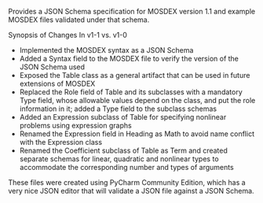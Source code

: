 Provides a JSON Schema specification for MOSDEX version 1.1 and example MOSDEX files validated under that schema.

Synopsis of Changes In v1-1 vs. v1-0
<ul>
<li>Implemented the MOSDEX syntax as a JSON Schema</li>
<li>Added a Syntax field to the MOSDEX file to verify the version of the JSON Schema used</li>
<li>Exposed the Table class as a general artifact that can be used in future extensions of MOSDEX</li>
<li>Replaced the Role field of Table and its subclasses with a mandatory Type field, whose allowable values depend on the class, and put the role information in it; added a Type field to the subclass schemas</li>  
<li>Added an Expression subclass of Table for specifying nonlinear problems using expression graphs</li>
<li>Renamed the Expression field in Heading as Math to avoid name conflict with the Expression class</li>
<li>Renamed the Coefficient subclass of Table as Term and created separate schemas for linear, quadratic and nonlinear types to accommodate the corresponding number and types of arguments</li>
</ul>

These files were created using PyCharm Community Edition, which has a very nice JSON editor that will validate a JSON file against a JSON Schema.
